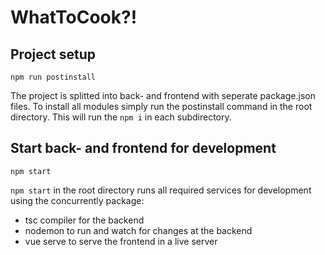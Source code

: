 # WhatToCook?!

## Project setup
```
npm run postinstall
```
The project is splitted into back- and frontend with seperate package.json files. To install all modules simply run the postinstall command in the root directory. This will run the ``npm i`` in each subdirectory.

## Start back- and frontend for development
```
npm start
```
``npm start`` in the root directory runs all required services for development using the concurrently package:
- tsc compiler for the backend
- nodemon to run and watch for changes at the backend
- vue serve to serve the frontend in a live server
